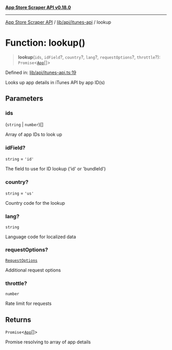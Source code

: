 [**App Store Scraper API v0.18.0**](../../../../README.md)

***

[App Store Scraper API](../../../../modules.md) / [lib/api/itunes-api](../README.md) / lookup

# Function: lookup()

> **lookup**(`ids`, `idField`?, `country`?, `lang`?, `requestOptions`?, `throttle`?): `Promise`\<[`App`](../../../../app-types/interfaces/App.md)[]\>

Defined in: [lib/api/itunes-api.ts:19](https://github.com/facundoolano/app-store-scraper/blob/113d925388ad33c5af9077ca637c241f2bf7e574/lib/api/itunes-api.ts#L19)

Looks up app details in iTunes API by app ID(s)

## Parameters

### ids

(`string` \| `number`)[]

Array of app IDs to look up

### idField?

`string` = `'id'`

The field to use for ID lookup ('id' or 'bundleId')

### country?

`string` = `'us'`

Country code for the lookup

### lang?

`string`

Language code for localized data

### requestOptions?

[`RequestOptions`](../../../utils/http-client/interfaces/RequestOptions.md)

Additional request options

### throttle?

`number`

Rate limit for requests

## Returns

`Promise`\<[`App`](../../../../app-types/interfaces/App.md)[]\>

Promise resolving to array of app details
